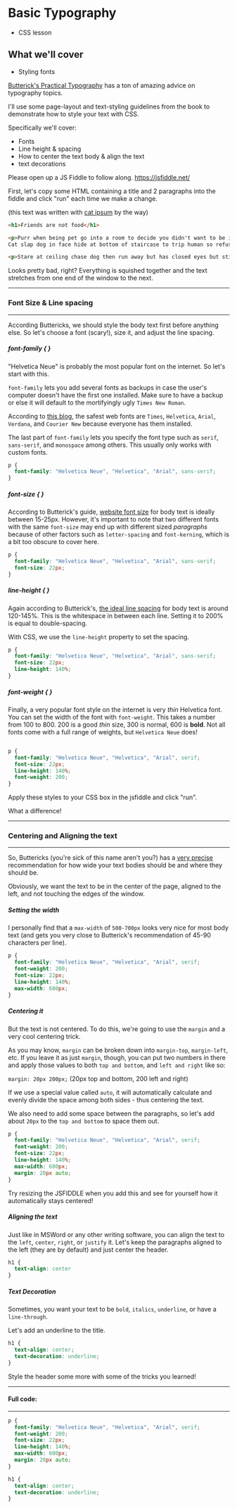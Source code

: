 # Basic Typography
 - CSS lesson

## What we'll cover

 - Styling fonts


[Butterick's Practical Typography](http://practicaltypography.com/) has a ton of amazing advice on typography topics.

I'll use some page-layout and text-styling guidelines from the book to demonstrate how to style your text with CSS.

Specifically we'll cover:

- Fonts
- Line height & spacing
- How to center the text body & align the text
- text decorations

Please open up a JS Fiddle to follow along.
https://jsfiddle.net/

First, let's copy some HTML containing a title and 2 paragraphs into the fiddle and click "run" each time we make a change.

(this text was written with [cat ipsum](http://www.catipsum.com/) by the way)

```html
<h1>Friends are not food</h1>

<p>Purr when being pet go into a room to decide you didn't want to be in there anyway kick up litter chase after silly colored fish toys around the house
Cat slap dog in face hide at bottom of staircase to trip human so refuse to leave cardboard box but purr while eating purr when being pet, yet hola te quiero. Stand in front of the computer screen demand to be let outside at once, and expect owner to wait for me as i think about it kitty poochy friends are not food. Find something else more interesting i cry and cry and cry unless you pet me, and then maybe i cry just for fun sit in window and stare ooo, a bird! yum.</p>

<p>Stare at ceiling chase dog then run away but has closed eyes but still sees you so use lap as chair. Run outside as soon as door open lick butt, hola te quiero scratch the postman wake up lick paw wake up owner meow meow. When in doubt, wash meow but purr when being pet, or eat grass, throw it back up. Pelt around the house and up and down stairs chasing phantoms. Thinking longingly about tuna brine sit by the fire i cry and cry and cry unless you pet me, and then maybe i cry just for fun and find a way to fit in tiny box. Roll over and sun my belly. Meow meow, i tell my human stare at ceiling, for licks your face. Licks your face pose purrfectly to show my beauty. Find a way to fit in tiny box stare at the wall, play with food and get confused by dust, friends are not food.</p>
```

Looks pretty bad, right? Everything is squished together and the text stretches from one end of the window to the next.

****
### Font Size & Line spacing
****

According Buttericks, we should style the body text first before anything else. So let's choose a font (scary!), size it, and adjust the line spacing.

##### font-family { }
"Helvetica Neue" is probably the most popular font on the internet. So let's start with this.

`font-family` lets you add several fonts as backups in case the user's computer doesn't have the first one installed. Make sure to have a backup or else it will default to the mortifyingly ugly `Times New Roman`.

According to [this blog](http://www.georgejaros.com/content/tutorials/font_tutorial/index.html), the safest web fonts are `Times`, `Helvetica`, `Arial`, `Verdana`, and `Courier New` because everyone has them installed.

The last part of `font-family` lets you specify the font type such as `serif`, `sans-serif`, and `monospace` among others. This usually only works with custom fonts.

```CSS
p {
  font-family: "Helvetica Neue", "Helvetica", "Arial", sans-serif;
}
```

##### font-size { }
According to Butterick's guide, [website font size](http://practicaltypography.com/point-size.html) for body text is ideally between 15-25px. However, it's important to note that two different fonts with the same `font-size` may end up with different sized *paragraphs* because of other factors such as `letter-spacing` and `font-kerning`, which is a bit too obscure to cover here.

```CSS
p {
  font-family: "Helvetica Neue", "Helvetica", "Arial", sans-serif;
  font-size: 22px;
}
```

##### line-height { }

Again according to Butterick's, [the ideal line spacing](http://practicaltypography.com/line-spacing.html) for body text is around 120-145%. This is the whitespace in between each line. Setting it to 200% is equal to double-spacing.

With CSS, we use the `line-height` property to set the spacing.

```CSS
p {
  font-family: "Helvetica Neue", "Helvetica", "Arial", sans-serif;
  font-size: 22px;
  line-height: 140%;
}
```

##### font-weight { }

Finally, a very popular font style on the internet is very *thin* Helvetica font. You can set the width of the font with `font-weight`. This takes a number from 100 to 800. 200 is a good *thin* size, 300 is normal, 600 is **bold**. Not all fonts come with a full range of weights, but `Helvetica Neue` does!

```CSS

p {
  font-family: "Helvetica Neue", "Helvetica", "Arial", serif;
  font-size: 22px;
  line-height: 140%;
  font-weight: 200;
}

```

Apply these styles to your CSS box in the jsfiddle and click "run".

What a difference!

****
### Centering and Aligning the text
****

So, Buttericks (you're sick of this name aren't you?) has a [very precise](http://practicaltypography.com/line-length.html) recommendation for how wide your text bodies should be and where they should be.

Obviously, we want the text to be in the center of the page, aligned to the left, and not touching the edges of the window.

##### Setting the width

I personally find that a `max-width` of `500-700px` looks very nice for most body text (and gets you very close to Butterick's recommendation of 45-90 characters per line).

```CSS
p {
  font-family: "Helvetica Neue", "Helvetica", "Arial", serif;
  font-weight: 200;
  font-size: 22px;
  line-height: 140%;
  max-width: 600px;
}
```

##### Centering it

But the text is not centered. To do this, we're going to use the `margin` and a very cool centering trick.

As you may know, `margin` can be broken down into `margin-top`, `margin-left`, etc. If you leave it as just `margin`, though, you can put two numbers in there and apply those values to both `top and bottom`, and `left and right` like so:

`margin: 20px 200px;` (20px top and bottom, 200 left and right)

If we use a special value called `auto`, it will automatically calculate and evenly divide the space among both sides - thus centering the text.

We also need to add some space between the paragraphs, so let's add about `20px` to the `top and bottom` to space them out.

```CSS
p {
  font-family: "Helvetica Neue", "Helvetica", "Arial", serif;
  font-weight: 200;
  font-size: 22px;
  line-height: 140%;
  max-width: 600px;
  margin: 20px auto;
}
```
Try resizing the JSFIDDLE when you add this and see for yourself how it automatically stays centered!

##### Aligning the text

Just like in MSWord or any other writing software, you can align the text to the `left`, `center`, `right`, or `justify` it. Let's keep the paragraphs aligned to the left (they are by default) and just center the header.

```CSS
h1 {
  text-align: center
}
```

##### Text Decoration

Sometimes, you want your text to be `bold`, `italics`, `underline`, or have a `line-through`.

Let's add an underline to the title.

```CSS
h1 {
  text-align: center;
  text-decoration: underline;
}
```

Style the header some more with some of the tricks you learned!

*****
#### Full code:
*****

```CSS
p {
  font-family: "Helvetica Neue", "Helvetica", "Arial", serif;
  font-weight: 200;
  font-size: 22px;
  line-height: 140%;
  max-width: 600px;
  margin: 20px auto;
}

h1 {
  text-align: center;
  text-decoration: underline;
}
```
